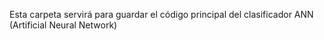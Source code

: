 Esta carpeta servirá para guardar el código principal del clasificador ANN (Artificial Neural Network)
